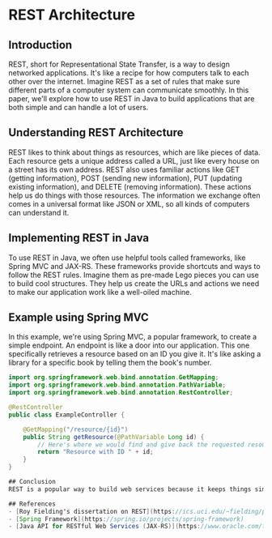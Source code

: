 # REST Architecture 

## Introduction
REST, short for Representational State Transfer, is a way to design networked applications. It's like a recipe for how computers talk to each other over the internet. Imagine REST as a set of rules that make sure different parts of a computer system can communicate smoothly. In this paper, we'll explore how to use REST in Java to build applications that are both simple and can handle a lot of users.

## Understanding REST Architecture
REST likes to think about things as resources, which are like pieces of data. Each resource gets a unique address called a URL, just like every house on a street has its own address. REST also uses familiar actions like GET (getting information), POST (sending new information), PUT (updating existing information), and DELETE (removing information). These actions help us do things with those resources. The information we exchange often comes in a universal format like JSON or XML, so all kinds of computers can understand it.

## Implementing REST in Java
To use REST in Java, we often use helpful tools called frameworks, like Spring MVC and JAX-RS. These frameworks provide shortcuts and ways to follow the REST rules. Imagine them as pre-made Lego pieces you can use to build cool structures. They help us create the URLs and actions we need to make our application work like a well-oiled machine.

## Example using Spring MVC
In this example, we're using Spring MVC, a popular framework, to create a simple endpoint. An endpoint is like a door into our application. This one specifically retrieves a resource based on an ID you give it. It's like asking a library for a specific book by telling them the book's number.

```java
import org.springframework.web.bind.annotation.GetMapping;
import org.springframework.web.bind.annotation.PathVariable;
import org.springframework.web.bind.annotation.RestController;

@RestController
public class ExampleController {

    @GetMapping("/resource/{id}")
    public String getResource(@PathVariable Long id) {
        // Here's where we would find and give back the requested resource
        return "Resource with ID " + id;
    }
}

## Conclusion
REST is a popular way to build web services because it keeps things simple and allows our applications to grow without breaking. In Java, frameworks like Spring MVC and JAX-RS make it easier to follow REST rules and create applications that can handle a lot of users and information.

## References
- [Roy Fielding's dissertation on REST](https://ics.uci.edu/~fielding/pubs/dissertation/rest_arch_style.htm)
- [Spring Framework](https://spring.io/projects/spring-framework)
- [Java API for RESTful Web Services (JAX-RS)](https://www.oracle.com/technical-resources/articles/java/jax-rs.html)
